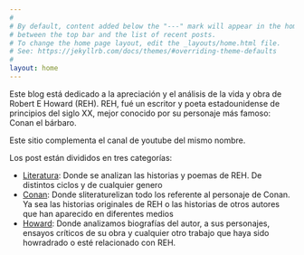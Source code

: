 ```yaml
---
#
# By default, content added below the "---" mark will appear in the home page
# between the top bar and the list of recent posts.
# To change the home page layout, edit the _layouts/home.html file.
# See: https://jekyllrb.com/docs/themes/#overriding-theme-defaults
#
layout: home
---
```

Este blog está dedicado a la apreciación y el análisis de la vida y obra de Robert E Howard (REH).
REH, fué un escritor y poeta estadounidense de principios del siglo XX, mejor conocido por su personaje más famoso: Conan el bárbaro.

Este sitio complementa el canal de youtube del mismo nombre.

Los post están divididos en tres categorías:

* [Literatura](/literature): Donde se analizan las historias y poemas de REH. De distintos ciclos y de cualquier genero
* [Conan](/conan): Donde sliteraturelizan todo los referente al personaje de Conan. Ya sea las historias originales de REH o las historias de otros autores que han aparecido en diferentes medios
* [Howard](/howard): Donde analizamos biografías del autor, a sus personajes, ensayos críticos de su obra y cualquier otro trabajo que haya sido howradrado o esté relacionado con REH.
